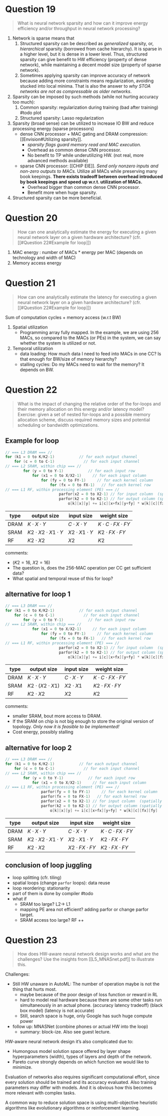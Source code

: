 # Question 19 

> What is neural network sparsity and how can it improve energy efficiency and/or throughput in neural network processing?

1. Network is sparse means that
	1. Structured sparsity can be described as *generalized* sparsity, or, *hierarchical* sparsity (borrowed from cache hierarchy). It is sparse in a higher level, but it is dense in a lower level. Thus, structured sparsity can give benefit to HW efficiency (property of dense network), while maintaining a decent model size (property of sparse network). 
	2. Sometimes applying sparsity can improve accuracy of network because adding more constraints means regularization, avoiding stucked into local minima. That is also the answer to *why STOA networks are not as compressable as older networks*. 
3. Sparsity can be imposed by such methods (while not hurting accuracy too much): 
	1. Common sparsity: regularization during training (bad after training) #todo plot
	2. Structured sparsity: Lasso regularization
4. Sparsity (broad sense) can be utilized to increase IO BW and reduce processing energy (sparse processors)
	- dense CNN processor + MAC gating and DRAM compression: [[Envision#Utilizing sparsity]]. 
		- *sparsity flags guard memory read and MAC execution.* 
		- Overhead as common dense CNN processor. 
		- No benefit to TP while underutilizing HW. (not real, more advanced methods available)
	- sparse CNN processor: [[CHIP EIE]]. *Send only nonzero inputs and non-zero outputs to MACs.* Utilize all MACs while preserving many book keepings. **There exists tradeoff between overhead introduced by book keepings and speed up w.r.t. utilization of MACs.** 
		- Overhead bigger than common dense CNN processor. 
		- Benefit more when huge sparsity. 
5. Structured sparsity can be more beneficial. 

# Question 20
> How can one analytically estimate the energy for executing a given neural network layer on a given hardware architecture? (cfr. [[#Question 22#Example for loop]])

1. MAC energy : number of MACs \* energy per MAC (depends on technology and width of MAC) 
2. Memory access energy 

# Question 21

> How can one analytically estimate the latency for executing a given neural network layer on a given hardware architecture? (cfr. [[#Question 22#Example for loop]])

Sum of computation cycles + memory access (w.r.t BW)

1. Spatial utilization
	- Programming array fully mapped. In the example, we are using 256 MACs, so compared to the MACs (or PEs) in the system, we can say whether the system is utilized or not. 
2. Temporal utilization 
	- data loading: How much data I need to feed into MACs in one CC? Is that enough for BW/size of memory hierarchy?
	- stalling cycles: Do my MACs need to wait for the memory? It depends on BW. 

# Question 22

> What is the impact of changing the relative order of the for-loops and their memory allocation on this energy and/or latency model?
> Exercise: given a set of nested for-loops and a possible memory allocation scheme, discuss required memory sizes and potential scheduling or bandwidth optimizations.


## Example for loop

```C
// === L3 DRAM === //
for (k1 = 0 to K/K2-1)           // for each output channel
	for (c = 0 to C-1)             // for each input channel
// === L2 SRAM, within chip === //
		for (y = 0 to Y-1)           // for each input row
			for (x1 = 0 to X/X2-1)     // for each input column
				for (fy = 0 to FY-1)     // for each kernel column
					for (fx = 0 to FX-1)   // for each kernel row
// === L1 RF, within processing element (PE) === //
						parfor(x2 = 0 to X2-1) // for input column  (spatially unrolled)
						parfor(k2 = 0 to K2-1) // for output column (spatially unrolled)
							o[k][x][y] += i[c][x+fx][y+fy] * w[k][c][fx][fy]
```

| type | output size                 | input size          | weight size                |
| ---- | --------------------------- | ------------------- | -------------------------- |
| DRAM | $K\cdot X\cdot Y$           | $C\cdot X\cdot Y$   | $K\cdot C\cdot FX\cdot FY$ |
| SRAM | $K2\cdot X2\cdot X1\cdot Y$ | $X2\cdot X1\cdot Y$ | $K2\cdot FX\cdot FY$       |
| RF   | $K2\cdot X2$                | $X2$                | $K2$                       | 

comments: 
- ($K2=16$, $X2=16$)
- The question is, does the 256-MAC operation per CC get sufficient data? 
- What spatial and temporal reuse of this for loop? 

## alternative for loop 1

```C
// === L3 DRAM === //
for (k1 = 0 to K/K2-1)           // for each output channel
	for (c = 0 to C-1)             // for each input channel
		for (y = 0 to Y-1)           // for each input row
// === L2 SRAM, within chip === //
			for (x1 = 0 to X/X2-1)     // for each input column
				for (fy = 0 to FY-1)     // for each kernel column
					for (fx = 0 to FX-1)   // for each kernel row
// === L1 RF, within processing element (PE) === //
						parfor(x2 = 0 to X2-1) // for input column  (spatially unrolled)
						parfor(k2 = 0 to K2-1) // for output column (spatially unrolled)
							o[k][x][y] += i[c][x+fx][y+fy] * w[k][c][fx][fy]
```

| type | output size          | input size        | weight size                |
| ---- | -------------------- | ----------------- | -------------------------- |
| DRAM | $K\cdot X\cdot Y$    | $C\cdot X\cdot Y$ | $K\cdot C\cdot FX\cdot FY$ |
| SRAM | $K2\cdot (X2\cdot X1)$ | $X2\cdot X1$      | $K2\cdot FX\cdot FY$       |
| RF   | $K2\cdot X2$         | $X2$              | $K2$                       | 

comments:
- smaller SRAM, bout more access to DRAM. 
- If the SRAM on chip is not big enough to store the original version of topology. *Only now it is feasible to be implemented!*
- Cost energy, possibly stalling

## alternative for loop 2

```C
// === L3 DRAM === //
for (k1 = 0 to K/K2-1)           // for each output channel
	for (c = 0 to C-1)             // for each input channel
// === L2 SRAM, within chip === //
		for (y = 0 to Y-1)           // for each input row
			for (x1 = 0 to X/X2-1)     // for each input column
// === L1 RF, within processing element (PE) === //
				parfor(fy = 0 to FY-1)     // for each kernel column
				parfor(fx = 0 to FX-1)   // for each kernel row
				parfor(x2 = 0 to X2-1) // for input column  (spatially unrolled)
				parfor(k2 = 0 to K2-1) // for output column (spatially unrolled)
					o[k][x][y] += i[c][x+fx][y+fy] * w[k][c][fx][fy]
```

| type | output size                 | input size           | weight size                |
| ---- | --------------------------- | -------------------- | -------------------------- |
| DRAM | $K\cdot X\cdot Y$           | $C\cdot X\cdot Y$    | $K\cdot C\cdot FX\cdot FY$ |
| SRAM | $K2\cdot X2\cdot X1\cdot Y$ | $X2\cdot X1\cdot Y$  | $K2\cdot FX\cdot FY$       |
| RF   | $K2\cdot X2$                | $X2\cdot FX\cdot FY$ | $K2\cdot FX\cdot FY$       | 

## conclusion of loop juggling

- loop splitting (cfr. tiling)
- spatial loops (change `parfor` loops): data reuse
- loop reordering: stationarity
- part of them is done by compiler #todo
- what if
	- SRAM too large? L2-> L1
	- mapping PE area not efficient? adding parfor or change parfor target. 
	- SRAM access too large? RF ++


# Question 23

> How does HW-aware neural network design works and what are the challenges? Use the insights from [[L5_MNASnet.pdf]] to illustrate this.

Challenges: 
- Still HW unaware in AutoML: The number of operation maybe is not the thing that hurts most. 
	- maybe because of the poor design of loss function or reward in RL
	- hard to model real hardware because there are some other tasks run simultaneously in an actual phone. (accuracy latency tradeoff) (black box model) (latency is not accurate)
	- Still, search space is huge, only Google has such huge compute power
- follow up: MNASNet (combine phones or actual HW into the loop)
	- summary: block-ize. 
Also see guest lecture. 
      

HW-aware neural network design it’s also complicated due to:

-   Humongous model solution space offered by layer shape hyperparameters (width), types of layers and depth of the network.
-   Pareto curve strongly depends on which function we would like to minimize.

Evaluation of networks also requires significant computational effort, since every solution should be trained and its accuracy evaluated. Also training parameters may differ with models. And it is obvious how this becomes more relevant with complex tasks.

A common way to reduce solution space is using multi-objective heuristic algorithms like evolutionary algorithms or reinforcement learning.

